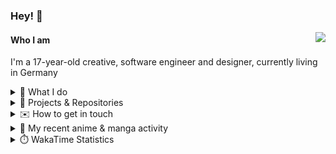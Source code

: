 ### Hey! 👋

[<img src="https://lanyard-profile-readme.vercel.app/api/228965621478588416" align="right">](https://discord.com/users/228965621478588416)

#### Who I am

I'm a 17-year-old creative, software engineer and designer, currently living in Germany

<details>
  <summary>💼 What I do</summary>

I currently am working on starting a publishing and management company for creatives.
I also am creative lead, community manager, and web developer at the Minecraft Server [Xenyria](https://xenyria.net) and the team behind it, [Pixelground Labs](https://pixelgroundlabs.com).
</details>

<details>
  <summary>📁 Projects & Repositories</summary>

<table>
    <thead>
        <tr>
            <th colspan=2>Svelte Libraries</th>
        </tr>
    </thead>
    <tbody>
        <tr>
            <td><a href="https://github.com/pixelgroundlabs/svelte-skinview3d">pixelgroundlabs/svelte-skinview3d</a></td>
            <td>A svelte component for rendering Minecraft SKins in 3D based on <a href="https://github.com/bs-community/skinview3d">skinview3d</a></td>
        </tr>
    </tbody>
    <thead>
        <tr>
            <th colspan=2>Minecraft Mods</th>
        </tr>
    </thead>
    <tbody>
        <tr>
            <td><a href="https://github.com/XenyriaNET/xeem">Xenyria Experience Enhancement Mod</a></td>
            <td>A client-side Minecraft Mod aiming to improve the experience on the Xenyria Minecraft Server</td>
        </tr>
    </tbody>
    <thead>
        <tr>
            <th colspan=2>Old Stuff</th>
        </tr>
    </thead>
    <tbody>
        <tr>
            <td><a href="https://github.com/OfficialCRUGG/lwstatus">lwstatus</a></td>
            <td>Lightweight webserver exposing various system metrics as a JSON endpoint and frontend</td>
        </tr>
        <tr>
            <td><a href="https://github.com/OfficialCRUGG/cfddns">cfddns / cloudflare-dyndns</a></td>
            <td>Simple application to run in the background that regularly checks for IP address changes and updates specific Cloudflare DNS Records accordingly. <s><i>Not sure how this still works...</i></s></td>
        </tr>
    </tbody>
</table>

</details>

<details>
  <summary>✉️ How to get in touch</summary>
  
> Sorted by how quickly you can expect a reply
- [Hit me up on Discord](https://discord.com/users/228965621478588416)
- [Hit me up on Twitter](https://twitter.com/cruggdev)
- [Send me a mail](mailto:me@crg.sh)
</details>


<details>
  <summary>🌸 My recent anime & manga activity</summary>
  
<!-- ANILIST_ACTIVITY:start -->

-   📺 Rewatched episode 10 - 11 of [Rascal Does Not Dream of Bunny Girl Senpai](https://anilist.co/anime/101291) (00:46, 08 January 2024)
-   📺 Rewatched episode 21 - 22 of [Toradora!](https://anilist.co/anime/4224) (00:19, 08 January 2024)
-   📺 Watched episode 7 of [SPY x FAMILY Season 2](https://anilist.co/anime/158927) (04:00, 07 January 2024)
-   📺 Rewatched episode 8 - 9 of [Rascal Does Not Dream of Bunny Girl Senpai](https://anilist.co/anime/101291) (02:55, 05 January 2024)
-   📺 Completed [Horimiya: The Missing Pieces](https://anilist.co/anime/163132) (17:17, 04 January 2024)

<!-- ANILIST_ACTIVITY:end -->
</details>

<details>
  <summary>⏱️ WakaTime Statistics</summary>

<!--START_SECTION:waka-->

```txt
From: 30 December 2023 - To: 06 January 2024

Other        3 hrs 53 mins   ███████████░░░░░░░░░░░░░░   44.38 %
CSS          2 hrs 11 mins   ██████▒░░░░░░░░░░░░░░░░░░   25.08 %
Svelte       1 hr 15 mins    ███▓░░░░░░░░░░░░░░░░░░░░░   14.41 %
TypeScript   35 mins         █▓░░░░░░░░░░░░░░░░░░░░░░░   06.81 %
JavaScript   20 mins         █░░░░░░░░░░░░░░░░░░░░░░░░   03.83 %
```

<!--END_SECTION:waka-->
</details>
